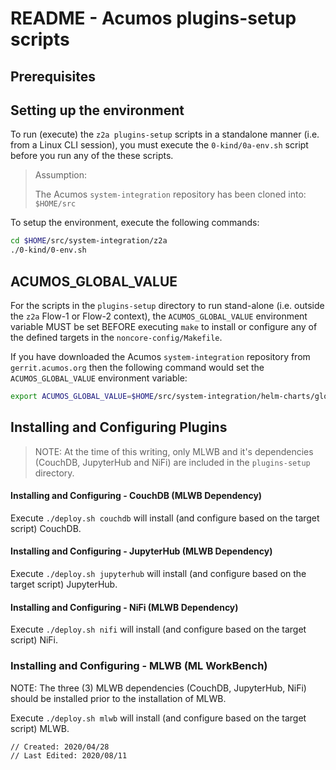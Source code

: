 # README - Acumos plugins-setup scripts

## Prerequisites

## Setting up the environment

To run (execute) the `z2a plugins-setup` scripts in a standalone manner (i.e.
from a Linux CLI session), you must execute the `0-kind/0a-env.sh` script
before you run any of the these scripts.

> Assumption:
>
> The Acumos `system-integration` repository has been cloned into: `$HOME/src`

To setup the environment, execute the following commands:

```sh
cd $HOME/src/system-integration/z2a
./0-kind/0-env.sh
```

## ACUMOS_GLOBAL_VALUE

For the scripts in the `plugins-setup` directory to run stand-alone (i.e.
outside the `z2a` Flow-1 or Flow-2 context), the `ACUMOS_GLOBAL_VALUE`
environment variable MUST be set BEFORE executing `make` to install or
configure any of the defined targets in the `noncore-config/Makefile`.

If you have downloaded the Acumos `system-integration` repository from
`gerrit.acumos.org` then the following command would set the
`ACUMOS_GLOBAL_VALUE` environment variable:

```sh
export ACUMOS_GLOBAL_VALUE=$HOME/src/system-integration/helm-charts/global_value.yaml
```

## Installing and Configuring Plugins

> NOTE:  At the time of this writing, only MLWB and it's dependencies
(CouchDB, JupyterHub and NiFi) are included in the `plugins-setup` directory.

#### Installing and Configuring - CouchDB (MLWB Dependency)

Execute `./deploy.sh couchdb` will install (and configure based on the
target script) CouchDB.

#### Installing and Configuring - JupyterHub (MLWB Dependency)

Execute `./deploy.sh jupyterhub` will install (and configure based on the
target script) JupyterHub.

#### Installing and Configuring - NiFi (MLWB Dependency)

Execute `./deploy.sh nifi` will install (and configure based on the target
script) NiFi.

### Installing and Configuring - MLWB (ML WorkBench)

NOTE: The three (3) MLWB dependencies (CouchDB, JupyterHub, NiFi) should be
installed prior to the installation of MLWB.

Execute `./deploy.sh mlwb` will install (and configure based on the target
script) MLWB.

```bash
// Created: 2020/04/28
// Last Edited: 2020/08/11
```
